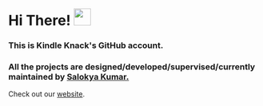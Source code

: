 # Hi There!  <img src="https://raw.githubusercontent.com/MartinHeinz/MartinHeinz/master/wave.gif" width="34px">
### This is Kindle Knack's GitHub account. 
### All the projects are designed/developed/supervised/currently maintained by [Salokya Kumar.](https://github.com/ksalokya) 
Check out our [website](https://kindleknack.github.io/kindleknack/).
